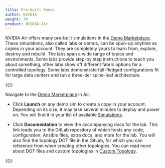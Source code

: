 ```yaml
---
title: Pre-built Demos
author: NVIDIA
weight: 30
product: NVIDIA Air
---
```

NVIDIA Air offers many pre-built simulations in the [Demo Marketplace](https://air.nvidia.com/demos). These simulations, also called labs or demos, can be spun-up anytime as copies in your account. They are completely yours to learn from, explore, destroy and rebuild. The labs span a wide range of topics and environments. Some labs provide step-by step instructions to teach you about something, other labs show off different fabric options for a controlled topology. Some labs demonstrate full-fledged configurations fit for large data centers and run a three-tier spine-leaf architecture. 

{{<img src="/images/guides/nvidia-air/DemoMarketplace.png" alt="">}}

Navigate to the [Demo Marketplace](https://air.nvidia.com/demos) in Air. 

- Click **Launch** on any demo sim to create a copy in your account. Depending on its size, it may take several minutes to deploy and power on. You will find it in your list of available [Simulations](https://air.nvidia.com/simulations).

- Click **Documentation** to view the accompanying docs for the lab. This link leads you to the GitLab repository of which hosts any code, configuration, Ansible files, extra docs, and more for the lab. You will also find the topology DOT file in the GitLab, for which you can reference from when creating other topologies. You can read more about DOT files and custom topologies in [Custom Topology](https://docs.nvidia.com/networking-ethernet-software/nvidia-air/Custom-Topology/).

{{<img src="/images/guides/nvidia-air/Documentation.png" alt="">}}

